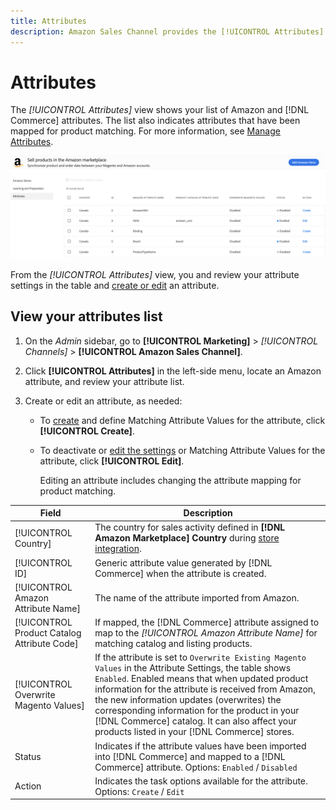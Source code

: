 ```yaml
---
title: Attributes
description: Amazon Sales Channel provides the [!UICONTROL Attributes] tab to monitor the list of Amazon and Commerce attributes and how they are mapped for product matching.
---
```


# Attributes

The _[!UICONTROL Attributes]_ view shows your list of Amazon and [!DNL Commerce] attributes. The list also indicates attributes that have been mapped for product matching. For more information, see [Manage Attributes](./managing-attributes.md).

![Attributes view](assets/amazon-attributes-view.png)

From the _[!UICONTROL Attributes]_ view, you and review your attribute settings in the table and [create or edit](./creating-attributes.md) an attribute.

## View your attributes list

1. On the _Admin_ sidebar, go to **[!UICONTROL Marketing]** > _[!UICONTROL Channels]_ > **[!UICONTROL Amazon Sales Channel]**.

1. Click **[!UICONTROL Attributes]** in the left-side menu, locate an Amazon attribute, and review your attribute list.

1. Create or edit an attribute, as needed:

   - To [create](./creating-attributes.md#create-an-attribute) and define Matching Attribute Values for the attribute, click **[!UICONTROL Create]**.

   - To deactivate or [edit the settings](./creating-attributes.md#edit-an-attribute) or Matching Attribute Values for the attribute, click **[!UICONTROL Edit]**.

      Editing an attribute includes changing the attribute mapping for product matching.

|Field|Description|
|--- |--- |
|[!UICONTROL Country]|The country for sales activity defined in  **[!DNL Amazon Marketplace] Country** during [store integration](./store-integration.md).|
|[!UICONTROL ID]|Generic attribute value generated by [!DNL Commerce] when the attribute is created.|
|[!UICONTROL Amazon Attribute Name]|The name of the attribute imported from Amazon.|
|[!UICONTROL Product Catalog Attribute Code]|If mapped, the [!DNL Commerce] attribute assigned to map to the _[!UICONTROL Amazon Attribute Name]_ for matching catalog and listing products.|
|[!UICONTROL Overwrite Magento Values]|If the attribute is set to `Overwrite Existing Magento Values` in the Attribute Settings, the table shows `Enabled`. Enabled means that when updated product information for the attribute is received from Amazon, the new information updates (overwrites) the corresponding information for the product in your [!DNL Commerce] catalog. It can also affect your products listed in your [!DNL Commerce] stores.|
|Status|Indicates if the attribute values have been imported into [!DNL Commerce] and mapped to a [!DNL Commerce] attribute. Options: `Enabled` / `Disabled`|
|Action|Indicates the task options available for the attribute. Options: `Create` / `Edit`|
